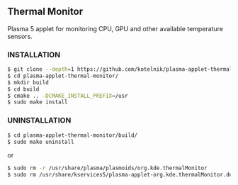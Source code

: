 Thermal Monitor
---------------
Plasma 5 applet for monitoring CPU, GPU and other available temperature sensors.

### INSTALLATION

```sh
$ git clone --depth=1 https://github.com/kotelnik/plasma-applet-thermal-monitor
$ cd plasma-applet-thermal-monitor/
$ mkdir build
$ cd build
$ cmake .. -DCMAKE_INSTALL_PREFIX=/usr
$ sudo make install
```

### UNINSTALLATION

```sh
$ cd plasma-applet-thermal-monitor/build/
$ sudo make uninstall
```
or
```sh
$ sudo rm -r /usr/share/plasma/plasmoids/org.kde.thermalMonitor
$ sudo rm /usr/share/kservices5/plasma-applet-org.kde.thermalMonitor.desktop
```

